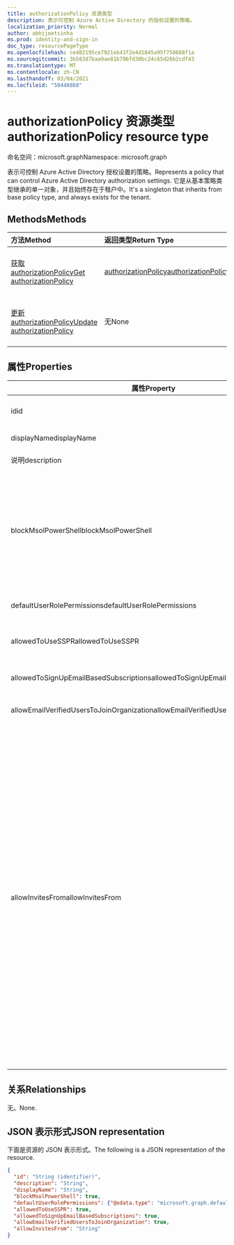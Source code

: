 ```yaml
---
title: authorizationPolicy 资源类型
description: 表示可控制 Azure Active Directory 的授权设置的策略。
localization_priority: Normal
author: abhijeetsinha
ms.prod: identity-and-sign-in
doc_type: resourcePageType
ms.openlocfilehash: ce482195ce7921eb43f2e4d1845a95f750688f1a
ms.sourcegitcommit: 3b583d7baa9ae81b796fd30bc24c65d26b2cdf43
ms.translationtype: MT
ms.contentlocale: zh-CN
ms.lasthandoff: 03/04/2021
ms.locfileid: "50448868"
---
```

# <a name="authorizationpolicy-resource-type"></a><span data-ttu-id="7c344-103">authorizationPolicy 资源类型</span><span class="sxs-lookup"><span data-stu-id="7c344-103">authorizationPolicy resource type</span></span>

<span data-ttu-id="7c344-104">命名空间：microsoft.graph</span><span class="sxs-lookup"><span data-stu-id="7c344-104">Namespace: microsoft.graph</span></span>

<span data-ttu-id="7c344-105">表示可控制 Azure Active Directory 授权设置的策略。</span><span class="sxs-lookup"><span data-stu-id="7c344-105">Represents a policy that can control Azure Active Directory authorization settings.</span></span> <span data-ttu-id="7c344-106">它是从基本策略类型继承的单一对象，并且始终存在于租户中。</span><span class="sxs-lookup"><span data-stu-id="7c344-106">It's a singleton that inherits from base policy type, and always exists for the tenant.</span></span>

## <a name="methods"></a><span data-ttu-id="7c344-107">Methods</span><span class="sxs-lookup"><span data-stu-id="7c344-107">Methods</span></span>

| <span data-ttu-id="7c344-108">方法</span><span class="sxs-lookup"><span data-stu-id="7c344-108">Method</span></span>       | <span data-ttu-id="7c344-109">返回类型</span><span class="sxs-lookup"><span data-stu-id="7c344-109">Return Type</span></span> | <span data-ttu-id="7c344-110">说明</span><span class="sxs-lookup"><span data-stu-id="7c344-110">Description</span></span> |
|:-------------|:------------|:------------|
| [<span data-ttu-id="7c344-111">获取 authorizationPolicy</span><span class="sxs-lookup"><span data-stu-id="7c344-111">Get authorizationPolicy</span></span>](../api/authorizationpolicy-get.md) | [<span data-ttu-id="7c344-112">authorizationPolicy</span><span class="sxs-lookup"><span data-stu-id="7c344-112">authorizationPolicy</span></span>](authorizationpolicy.md) | <span data-ttu-id="7c344-113">读取 authorizationPolicy 对象。</span><span class="sxs-lookup"><span data-stu-id="7c344-113">Read the authorizationPolicy object.</span></span> |
| [<span data-ttu-id="7c344-114">更新 authorizationPolicy</span><span class="sxs-lookup"><span data-stu-id="7c344-114">Update authorizationPolicy</span></span>](../api/authorizationpolicy-update.md) | <span data-ttu-id="7c344-115">无</span><span class="sxs-lookup"><span data-stu-id="7c344-115">None</span></span> | <span data-ttu-id="7c344-116">更新 authorizationPolicy 对象。</span><span class="sxs-lookup"><span data-stu-id="7c344-116">Update the authorizationPolicy object.</span></span> |

## <a name="properties"></a><span data-ttu-id="7c344-117">属性</span><span class="sxs-lookup"><span data-stu-id="7c344-117">Properties</span></span>  
| <span data-ttu-id="7c344-118">属性</span><span class="sxs-lookup"><span data-stu-id="7c344-118">Property</span></span> | <span data-ttu-id="7c344-119">类型</span><span class="sxs-lookup"><span data-stu-id="7c344-119">Type</span></span> | <span data-ttu-id="7c344-120">说明</span><span class="sxs-lookup"><span data-stu-id="7c344-120">Description</span></span> | 
|-|-|-|
|<span data-ttu-id="7c344-121">id</span><span class="sxs-lookup"><span data-stu-id="7c344-121">id</span></span>|<span data-ttu-id="7c344-122">String</span><span class="sxs-lookup"><span data-stu-id="7c344-122">String</span></span>| <span data-ttu-id="7c344-123">授权策略的 ID。</span><span class="sxs-lookup"><span data-stu-id="7c344-123">ID of the authorization policy.</span></span> <span data-ttu-id="7c344-124">必填。</span><span class="sxs-lookup"><span data-stu-id="7c344-124">Required.</span></span> <span data-ttu-id="7c344-125">只读。</span><span class="sxs-lookup"><span data-stu-id="7c344-125">Read-only.</span></span>| 
|<span data-ttu-id="7c344-126">displayName</span><span class="sxs-lookup"><span data-stu-id="7c344-126">displayName</span></span>|<span data-ttu-id="7c344-127">String</span><span class="sxs-lookup"><span data-stu-id="7c344-127">String</span></span>| <span data-ttu-id="7c344-128">此策略的显示名称。</span><span class="sxs-lookup"><span data-stu-id="7c344-128">Display name for this policy.</span></span> |  
|<span data-ttu-id="7c344-129">说明</span><span class="sxs-lookup"><span data-stu-id="7c344-129">description</span></span>|<span data-ttu-id="7c344-130">String</span><span class="sxs-lookup"><span data-stu-id="7c344-130">String</span></span>| <span data-ttu-id="7c344-131">此策略的说明。</span><span class="sxs-lookup"><span data-stu-id="7c344-131">Description of this policy.</span></span>|  
|<span data-ttu-id="7c344-132">blockMsolPowerShell</span><span class="sxs-lookup"><span data-stu-id="7c344-132">blockMsolPowerShell</span></span>|<span data-ttu-id="7c344-133">Boolean</span><span class="sxs-lookup"><span data-stu-id="7c344-133">Boolean</span></span>| <span data-ttu-id="7c344-134">若要禁止使用 MSOL PowerShell，请设置此属性为 true。</span><span class="sxs-lookup"><span data-stu-id="7c344-134">To disable the use of MSOL PowerShell set this property to true.</span></span> <span data-ttu-id="7c344-135">设置为 true 还将禁用对 MSOL PowerShell 使用的旧服务终结点的基于用户的访问。</span><span class="sxs-lookup"><span data-stu-id="7c344-135">Setting to true will also disable user-based access to the legacy service endpoint used by MSOL PowerShell.</span></span> <span data-ttu-id="7c344-136">这不会影响 Azure AD Connect 或 Microsoft Graph。</span><span class="sxs-lookup"><span data-stu-id="7c344-136">This does not affect Azure AD Connect or Microsoft Graph.</span></span> | 
|<span data-ttu-id="7c344-137">defaultUserRolePermissions</span><span class="sxs-lookup"><span data-stu-id="7c344-137">defaultUserRolePermissions</span></span>|[<span data-ttu-id="7c344-138">defaultUserRolePermissions</span><span class="sxs-lookup"><span data-stu-id="7c344-138">defaultUserRolePermissions</span></span>](defaultuserrolepermissions.md)| <span data-ttu-id="7c344-139">指定默认用户角色的某些可自定义权限。</span><span class="sxs-lookup"><span data-stu-id="7c344-139">Specifies certain customizable permissions for default user role.</span></span> | 
|<span data-ttu-id="7c344-140">allowedToUseSSPR</span><span class="sxs-lookup"><span data-stu-id="7c344-140">allowedToUseSSPR</span></span>|<span data-ttu-id="7c344-141">Boolean</span><span class="sxs-lookup"><span data-stu-id="7c344-141">Boolean</span></span>| <span data-ttu-id="7c344-142">指示租户Self-Serve密码重置功能是否可以使用。</span><span class="sxs-lookup"><span data-stu-id="7c344-142">Indicates whether the Self-Serve Password Reset feature can be used by users on the tenant.</span></span> | 
|<span data-ttu-id="7c344-143">allowedToSignUpEmailBasedSubscriptions</span><span class="sxs-lookup"><span data-stu-id="7c344-143">allowedToSignUpEmailBasedSubscriptions</span></span>|<span data-ttu-id="7c344-144">Boolean</span><span class="sxs-lookup"><span data-stu-id="7c344-144">Boolean</span></span>| <span data-ttu-id="7c344-145">指示用户是否可以注册基于电子邮件的订阅。</span><span class="sxs-lookup"><span data-stu-id="7c344-145">Indicates whether users can sign up for email based subscriptions.</span></span> | 
|<span data-ttu-id="7c344-146">allowEmailVerifiedUsersToJoinOrganization</span><span class="sxs-lookup"><span data-stu-id="7c344-146">allowEmailVerifiedUsersToJoinOrganization</span></span>|<span data-ttu-id="7c344-147">Boolean</span><span class="sxs-lookup"><span data-stu-id="7c344-147">Boolean</span></span>| <span data-ttu-id="7c344-148">指示用户是否可以通过电子邮件验证加入租户。</span><span class="sxs-lookup"><span data-stu-id="7c344-148">Indicates whether a user can join the tenant by email validation.</span></span> | 
|<span data-ttu-id="7c344-149">allowInvitesFrom</span><span class="sxs-lookup"><span data-stu-id="7c344-149">allowInvitesFrom</span></span>|<span data-ttu-id="7c344-150">String</span><span class="sxs-lookup"><span data-stu-id="7c344-150">String</span></span>|<span data-ttu-id="7c344-151">指示可以邀请外部用户加入组织的用户。</span><span class="sxs-lookup"><span data-stu-id="7c344-151">Indicates who can invite external users to the organization.</span></span> <span data-ttu-id="7c344-152">可能的值是：</span><span class="sxs-lookup"><span data-stu-id="7c344-152">Possible values are:</span></span><ul><li><span data-ttu-id="7c344-153">`none` - 阻止包括管理员在内的所有人邀请外部用户。</span><span class="sxs-lookup"><span data-stu-id="7c344-153">`none` - Prevent everyone, including admins, from inviting external users.</span></span> <span data-ttu-id="7c344-154">美国政府的默认设置。</span><span class="sxs-lookup"><span data-stu-id="7c344-154">Default setting for US Government.</span></span></li><li><span data-ttu-id="7c344-155">`adminsAndGuestInviters` - 允许全局管理员、用户管理员和来宾邀请者角色的成员邀请外部用户。</span><span class="sxs-lookup"><span data-stu-id="7c344-155">`adminsAndGuestInviters` - Allow members of Global Administrators, User Administrators, and Guest Inviter roles to invite external users.</span></span></li><li><span data-ttu-id="7c344-156">`adminsGuestInvitersAndAllMembers` - 允许上述管理员角色和所有其他用户角色成员邀请外部用户。</span><span class="sxs-lookup"><span data-stu-id="7c344-156">`adminsGuestInvitersAndAllMembers` - Allow the above admin roles and all other User role members to invite external users.</span></span></li><li><span data-ttu-id="7c344-157">`everyone` - 允许组织中的每个人（包括来宾用户）邀请外部用户。</span><span class="sxs-lookup"><span data-stu-id="7c344-157">`everyone` - Allow everyone in the organization, including guest users, to invite external users.</span></span> <span data-ttu-id="7c344-158">除美国政府以外的所有云环境的默认设置。</span><span class="sxs-lookup"><span data-stu-id="7c344-158">Default setting for all cloud environments except US Government.</span></span></li></ul> |

## <a name="relationships"></a><span data-ttu-id="7c344-159">关系</span><span class="sxs-lookup"><span data-stu-id="7c344-159">Relationships</span></span>

<span data-ttu-id="7c344-160">无。</span><span class="sxs-lookup"><span data-stu-id="7c344-160">None.</span></span>

## <a name="json-representation"></a><span data-ttu-id="7c344-161">JSON 表示形式</span><span class="sxs-lookup"><span data-stu-id="7c344-161">JSON representation</span></span>

<span data-ttu-id="7c344-162">下面是资源的 JSON 表示形式。</span><span class="sxs-lookup"><span data-stu-id="7c344-162">The following is a JSON representation of the resource.</span></span>

<!-- {
  "blockType": "resource",
  "optionalProperties": [

  ],
  "@odata.type": "microsoft.graph.authorizationPolicy",
  "keyProperty": "id"
}-->

```json
{
  "id": "String (identifier)",
  "description": "String",
  "displayName": "String",
  "blockMsolPowerShell": true,
  "defaultUserRolePermissions": {"@odata.type": "microsoft.graph.defaultUserRolePermissions"},
  "allowedToUseSSPR": true,
  "allowedToSignUpEmailBasedSubscriptions": true,
  "allowEmailVerifiedUsersToJoinOrganization": true,
  "allowInvitesFrom": "String"
}
```
